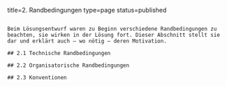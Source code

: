 title=2. Randbedingungen
type=page
status=published
~~~~~~

Beim Lösungsentwurf waren zu Beginn verschiedene Randbedingungen zu beachten, sie wirken in der Lösung fort. Dieser Abschnitt stellt sie dar und erklärt auch – wo nötig – deren Motivation.

## 2.1 Technische Randbedingungen

## 2.2 Organisatorische Randbedingungen

## 2.3 Konventionen
